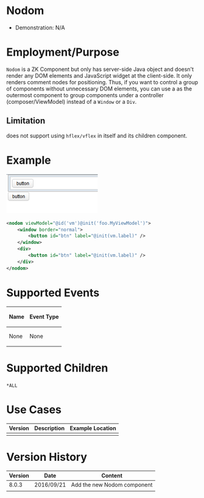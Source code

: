 

# Nodom

- Demonstration: N/A

# Employment/Purpose

`Nodom` is a ZK Component but only has server-side Java object and
doesn't render any DOM elements and JavaScript widget at the
client-side. It only renders comment nodes for positioning. Thus, if you
want to control a group of components without unnecessary DOM elements,
you can use a <nodom> as the outermost component to group components
under a controller (composer/ViewModel) instead of a `Window` or a
`Div`.

## Limitation

<nodom> does not support using `hflex/vflex` in itself and its children
component.

# Example

![](images/ZKComRef_Idspace_Example.png)

``` xml
<nodom viewModel="@id('vm')@init('foo.MyViewModel')">
    <window border="normal">
        <button id="btn" label="@init(vm.label)" />
    </window>
    <div>
        <button id="btn" label="@init(vm.label)" />
    </div>
</nodom>
```

# Supported Events

<table>
<thead>
<tr class="header">
<th><center>
<p>Name</p>
</center></th>
<th><center>
<p>Event Type</p>
</center></th>
</tr>
</thead>
<tbody>
<tr class="odd">
<td><p>None</p></td>
<td><p>None</p></td>
</tr>
</tbody>
</table>

# Supported Children

`*ALL`

# Use Cases

| Version | Description | Example Location |
|---------|-------------|------------------|
|         |             |                  |

# Version History



| Version | Date       | Content                     |
|---------|------------|-----------------------------|
| 8.0.3   | 2016/09/21 | Add the new Nodom component |
|         |            |                             |


